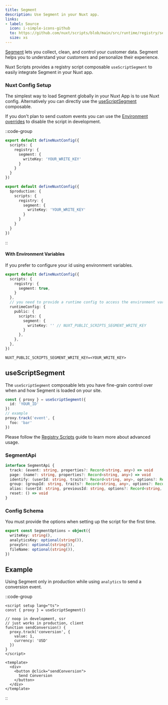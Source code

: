 ```yaml
---
title: Segment
description: Use Segment in your Nuxt app.
links:
- label: Source
  icon: i-simple-icons-github
  to: https://github.com/nuxt/scripts/blob/main/src/runtime/registry/segment.ts
  size: xs
---
```


[Segment](https://segment.com/) lets you collect, clean, and control your customer data. Segment helps you to understand your customers and personalize their experience.

Nuxt Scripts provides a registry script composable `useScriptSegment` to easily integrate Segment in your Nuxt app.

### Nuxt Config Setup

The simplest way to load Segment globally in your Nuxt App is to use Nuxt config. Alternatively you can directly
use the [useScriptSegment](#useScriptSegment) composable.

If you don't plan to send custom events you can use the [Environment overrides](https://nuxt.com/docs/getting-started/configuration#environment-overrides) to
disable the script in development.

::code-group

```ts [Always enabled]
export default defineNuxtConfig({
  scripts: {
    registry: {
      segment: {
        writeKey: 'YOUR_WRITE_KEY'
      }
    }
  }
})
```

```ts [Production only]
export default defineNuxtConfig({
  $production: {
    scripts: {
      registry: {
        segment: {
          writeKey: 'YOUR_WRITE_KEY'
        }
      }
    }
  }
})
```

::

#### With Environment Variables

If you prefer to configure your id using environment variables.

```ts [nuxt.config.ts]
export default defineNuxtConfig({
  scripts: {
    registry: {
      segment: true,
    }
  },
  // you need to provide a runtime config to access the environment variables
  runtimeConfig: {
    public: {
      scripts: {
        segment: {
          writeKey: '' // NUXT_PUBLIC_SCRIPTS_SEGMENT_WRITE_KEY
        }
      },
    },
  },
})
```

```text [.env]
NUXT_PUBLIC_SCRIPTS_SEGMENT_WRITE_KEY=<YOUR_WRITE_KEY>
```

## useScriptSegment

The `useScriptSegment` composable lets you have fine-grain control over when and how Segment is loaded on your site.

```ts
const { proxy } = useScriptSegment({
  id: 'YOUR_ID'
})
// example
proxy.track('event', {
  foo: 'bar'
})
```

Please follow the [Registry Scripts](/docs/guides/registry-scripts) guide to learn more about advanced usage.

### SegmentApi

```ts
interface SegmentApi {
  track: (event: string, properties?: Record<string, any>) => void
  page: (name?: string, properties?: Record<string, any>) => void
  identify: (userId: string, traits?: Record<string, any>, options?: Record<string, any>) => void
  group: (groupId: string, traits?: Record<string, any>, options?: Record<string, any>) => void
  alias: (userId: string, previousId: string, options?: Record<string, any>) => void
  reset: () => void
}
```

### Config Schema

You must provide the options when setting up the script for the first time.

```ts
export const SegmentOptions = object({
  writeKey: string(),
  analyticsKey: optional(string()),
  proxySrc: optional(string()),
  fileName: optional(string()),
})
```

## Example

Using Segment only in production while using `analytics` to send a conversion event.

::code-group

```vue [ConversionButton.vue]
<script setup lang="ts">
const { proxy } = useScriptSegment()

// noop in development, ssr
// just works in production, client
function sendConversion() {
  proxy.track('conversion', {
    value: 1,
    currency: 'USD'
  })
}
</script>

<template>
  <div>
    <button @click="sendConversion">
      Send Conversion
    </button>
  </div>
</template>
```

::
